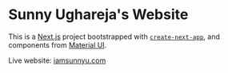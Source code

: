 # Sunny Ughareja's Website

This is a [Next.js](https://nextjs.org/) project bootstrapped with [`create-next-app`](https://github.com/vercel/next.js/tree/canary/packages/create-next-app), and components from [Material UI](https://mui.com/material-ui/).

Live website: [iamsunnyu.com](iamsunnyu.com)

